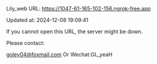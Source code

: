 Lily_web URL: https://1047-61-165-102-156.ngrok-free.app

Updated at: 2024-12-08 19:09:41

If you cannot open this URL, the server might be down.

Please contact: 

goley04@foxmail.com Or Wechat:GL_yeaH